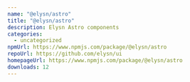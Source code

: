 ```yaml
---
name: "@elysn/astro"
title: "@elysn/astro"
description: Elysn Astro components
categories:
  - uncategorized
npmUrl: https://www.npmjs.com/package/@elysn/astro
repoUrl: https://github.com/elysn/ui
homepageUrl: https://www.npmjs.com/package/@elysn/astro
downloads: 12
---
```

